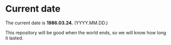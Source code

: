 # Current date

The current date is **1986.03.24.** (YYYY.MM.DD.)

This repository will be good when the world ends, so we will know how long it lasted.